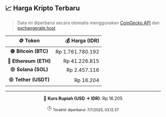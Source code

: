 

<!-- HARGA_KRIPTO -->
## 📈 Harga Kripto Terbaru

> Data ini diperbarui secara otomatis menggunakan [CoinGecko API](https://www.coingecko.com/) dan [exchangerate.host](https://exchangerate.host/)

<div align="center">

| 🪙 Token | 💰 Harga (IDR) |
|:------:|---------------:|
| 🟠 **Bitcoin (BTC)**   | Rp 1.761.780.192 |
| 🔵 **Ethereum (ETH)**  | Rp 41.226.815 |
| 🟣 **Solana (SOL)**    | Rp 2.457.116 |
| 🟢 **Tether (USDT)**   | Rp 16.204 |

---

💱 **Kurs Rupiah (USD → IDR)**: Rp 16.205

🕒 <sub>Terakhir diperbarui: 7/7/2025, 03.12.37</sub>

</div>
<!-- /HARGA_KRIPTO -->